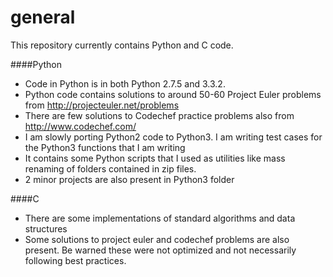 general
=======
This repository currently contains Python and C code. 

####Python
- Code in Python is in both Python 2.7.5 and 3.3.2.
- Python code contains solutions to around 50-60 Project Euler problems from http://projecteuler.net/problems
- There are few solutions to Codechef practice problems also from http://www.codechef.com/
- I am slowly porting Python2 code to Python3. I am writing test cases for the Python3 functions that I am writing
- It contains some Python scripts that I used as utilities like mass renaming of folders contained in zip files.
- 2 minor projects are also present in Python3 folder

####C
- There are some implementations of standard algorithms and data structures
- Some solutions to project euler and codechef problems are also present. Be warned these were not optimized and not necessarily following best practices.